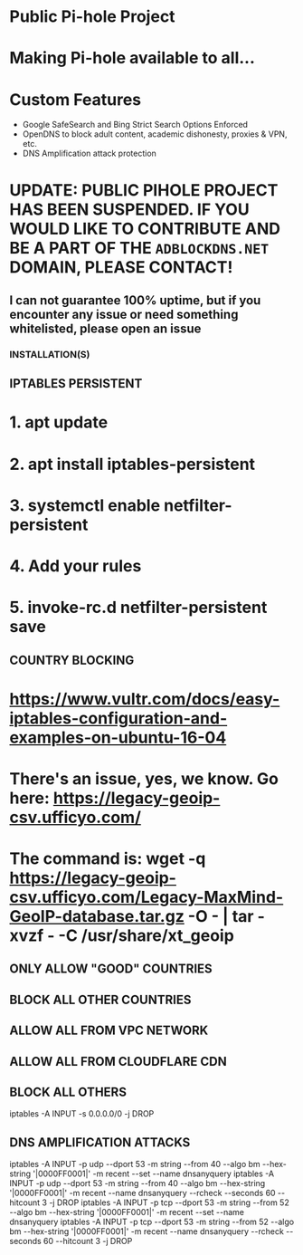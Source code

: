 # Public Pi-hole Project

# Making Pi-hole available to all...

# Custom Features
* Google SafeSearch and Bing Strict Search Options Enforced
* OpenDNS to block adult content, academic dishonesty, proxies & VPN, etc. 
* DNS Amplification attack protection

# UPDATE: PUBLIC PIHOLE PROJECT HAS BEEN SUSPENDED. IF YOU WOULD LIKE TO CONTRIBUTE AND BE A PART OF THE `ADBLOCKDNS.NET` DOMAIN, PLEASE CONTACT!

## I can not guarantee 100% uptime, but if you encounter any issue or need something whitelisted, please open an issue

### INSTALLATION(S)
## IPTABLES PERSISTENT
# 1. apt update
# 2. apt install iptables-persistent
# 3. systemctl enable netfilter-persistent
# 4. Add your rules
# 5. invoke-rc.d netfilter-persistent save
## COUNTRY BLOCKING
# https://www.vultr.com/docs/easy-iptables-configuration-and-examples-on-ubuntu-16-04
# There's an issue, yes, we know. Go here: https://legacy-geoip-csv.ufficyo.com/
# The command is: wget -q https://legacy-geoip-csv.ufficyo.com/Legacy-MaxMind-GeoIP-database.tar.gz -O - | tar -xvzf - -C /usr/share/xt_geoip
###

## ONLY ALLOW "GOOD" COUNTRIES

## BLOCK ALL OTHER COUNTRIES

## ALLOW ALL FROM VPC NETWORK

## ALLOW ALL FROM CLOUDFLARE CDN

## BLOCK ALL OTHERS 
iptables -A INPUT -s 0.0.0.0/0 -j DROP

## DNS AMPLIFICATION ATTACKS
iptables -A INPUT -p udp --dport 53 -m string --from 40 --algo bm --hex-string '|0000FF0001|' -m recent --set --name dnsanyquery 
iptables -A INPUT -p udp --dport 53 -m string --from 40 --algo bm --hex-string '|0000FF0001|' -m recent --name dnsanyquery --rcheck --seconds 60 --hitcount 3 -j DROP
iptables -A INPUT -p tcp --dport 53 -m string --from 52 --algo bm --hex-string '|0000FF0001|' -m recent --set --name dnsanyquery 
iptables -A INPUT -p tcp --dport 53 -m string --from 52 --algo bm --hex-string '|0000FF0001|' -m recent --name dnsanyquery --rcheck --seconds 60 --hitcount 3 -j DROP
